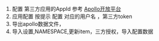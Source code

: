 1. 配置 第三方应用的AppId  参考 [Apollo开放平台](https://github.com/ctripcorp/apollo/wiki/Apollo%E5%BC%80%E6%94%BE%E5%B9%B3%E5%8F%B0)
2. 应用配置 按提示 配置 对应的用户名 ，第三方token  
3. 导出apollo数据文件，
4. 导入设置,NAMESPACE,更新item，三方授权，导入配置数据 



